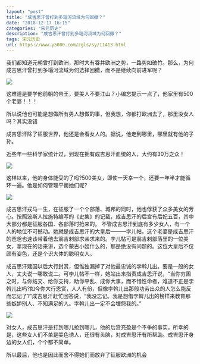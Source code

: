 ```yaml
---
layout: "post"
title: "成吉思汗曾打到多瑙河流域为何回撤？"
date: "2018-12-17 16:15"
categories: "宋元历史"
description: "成吉思汗曾打到多瑙河流域为何回撤？"
tags: 宋元历史
url: https://www.y5000.com/zgls/sy/11413.html
---
```






我们都知道元朝曾打到欧洲，那时大有吞并欧洲之势，一路势如破竹。那么，为何成吉思汗曾打到多瑙河流域为何选择回撤，而不是继续向前进军呢？

![](https://img.y5000.com/uploads/allimg/170119/095123A06-0.jpg)

这难道是要学他前朝的帝王，要美人不要江山？小编忘提示一点了，他家里有500个老婆！！！

所以说他也可能是想做所有男人想做的事，但我想，你都打欧洲去了，那里没女人吗？其实没错

成吉思汗除了征服世界，他还是会看女人的。据说，他走到哪里，哪里就有他的子孙。

近些年一些科学家统计过，到现在拥有成吉思汗血统的人，大约有30万之众！

![](https://img.y5000.com/uploads/allimg/170119/0951232051-1.jpg)

这样以来，他的身体能受的了吗?500美女，即使一天幸一个，还要一年半才能循环一遍。他是如何管理平衡她们呢?

![](https://img.y5000.com/uploads/allimg/170119/0951235558-2.jpg)

成吉思汗戎马一生，在征服了一个个部落、城邦的同时，他也俘获了众多美女的芳心。按照波斯人拉施特编写的《史集》的记载，成吉思汗的后宫有后妃五百，其中大部分都是征服各国、各部落时抢来的。
不管成吉思汗到底有多少女人，有一个人的地位不可撼动。她就是成吉思汗的大皇后———孛儿帖。这个老婆是成吉思汗的爸爸也速该带着他去翁吉剌部求亲求来的。孛儿帖可是翁吉剌部落里的一位美女，拿现在的话来讲，选个蒙古小姐什么的，那是绝没有问题的。这位大皇后不仅颇有姿色，还是个识大体的聪明女人。

成吉思汗建国以后大行封赏，但惟独漏掉了对他最忠诚的孛斡儿出。要是一般的女人，丈夫说一哪敢说二。可孛儿帖不一样，她站出来指责成吉思汗说，“当你穷困之时，与你结交、给你支持，助你平乱、成你大事，而不惜性命者，难道不正是孛斡儿出吗?如今你大行恩赏，人人有份，但像孛斡儿出那般功劳出众的人怎么能反而忘记了?”成吉思汗赶忙回答说，“我没忘记。我是想借孛斡儿出的榜样来教育那些嫉妒别人、不知满足的人。孛斡儿出一定不会埋怨我的。”

![](https://img.y5000.com/uploads/allimg/170119/095123DY-3.jpg)

对女人，成吉思汗是打到哪儿抢到哪儿，他的后宫充盈是个不争的事实。所幸的是，这些女人们不单是美色诱人，还很有头脑，对成吉思汗有所帮助。成吉思汗身边的女人们，个个都不简单。

所以最后，他也是因此而舍不得她们而放弃了征服欧洲的机会
